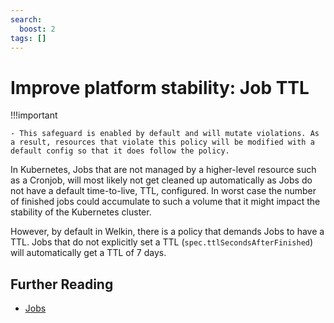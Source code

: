 ```yaml
---
search:
  boost: 2
tags: []
---
```


# Improve platform stability: Job TTL

!!!important

    - This safeguard is enabled by default and will mutate violations. As a result, resources that violate this policy will be modified with a default config so that it does follow the policy.

In Kubernetes, Jobs that are not managed by a higher-level resource such as a Cronjob, will most likely not get cleaned up automatically as Jobs do not have a default time-to-live, TTL, configured.
In worst case the number of finished jobs could accumulate to such a volume that it might impact the stability of the Kubernetes cluster.

However, by default in Welkin, there is a policy that demands Jobs to have a TTL. Jobs that do not explicitly set a TTL (`spec.ttlSecondsAfterFinished`) will automatically get a TTL of 7 days.

## Further Reading

- [Jobs](https://kubernetes.io/docs/concepts/workloads/controllers/job/#clean-up-finished-jobs-automatically)
